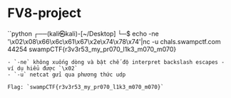 # FV8-project
``python
┌──(kali㉿kali)-[~/Desktop]
└─$ echo -ne '\x02\x08\x66\x6c\x61\x67\x2e\x74\x78\x74'|nc -u chals.swampctf.com 44254
swampCTF{r3v3r53_my_pr070_l1k3_m070_m070}
```
- `-ne` không xuống dòng và bật chế độ interpret backslash escapes - ví dụ hiểu được `\x02`
- `-u` netcat gửi qua phương thức udp

Flag: `swampCTF{r3v3r53_my_pr070_l1k3_m070_m070}`

